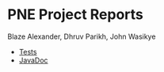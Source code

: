 # PNE Project Reports

Blaze Alexander, Dhruv Parikh, John Wasikye

* [Tests](./reports/tests/test/)
* [JavaDoc](./javadoc/)
